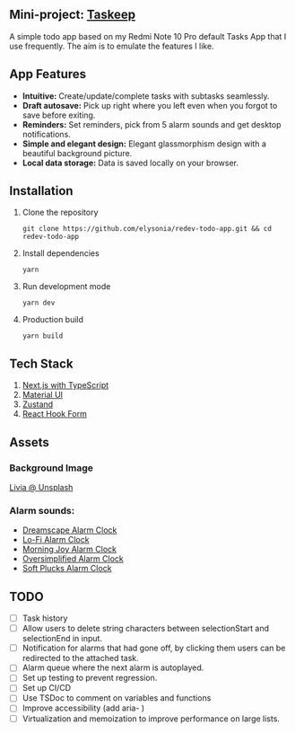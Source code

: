## Mini-project: [Taskeep](https://redev-taskeep.vercel.app/)

A simple todo app based on my Redmi Note 10 Pro default Tasks App that I use frequently. The aim is to emulate the features I like.

## App Features

- **Intuitive:** Create/update/complete tasks with subtasks seamlessly.
- **Draft autosave:** Pick up right where you left even when you forgot to save before exiting.
- **Reminders:** Set reminders, pick from 5 alarm sounds and get desktop notifications.
- **Simple and elegant design:** Elegant glassmorphism design with a beautiful background picture.
- **Local data storage:** Data is saved locally on your browser.

## Installation

1. Clone the repository
   ```
   git clone https://github.com/elysonia/redev-todo-app.git && cd redev-todo-app
   ```
2. Install dependencies
   ```
   yarn
   ```
3. Run development mode
   ```
   yarn dev
   ```
4. Production build
   ```
   yarn build
   ```

## Tech Stack

1. [Next.js with TypeScript](https://nextjs.org/docs/app/getting-started/installation)
2. [Material UI](https://mui.com/material-ui/getting-started/installation/)
3. [Zustand](https://zustand.docs.pmnd.rs/getting-started/introduction)
4. [React Hook Form](https://react-hook-form.com/get-started)

## Assets

### Background Image

[Livia @ Unsplash](https://unsplash.com/photos/a-small-lake-surrounded-by-green-hills-and-yellow-flowers-rpryWTMTcSc)

### Alarm sounds:

- [Dreamscape Alarm Clock](https://pixabay.com/sound-effects/dreamscape-alarm-clock-117680/)
- [Lo-Fi Alarm Clock](https://pixabay.com/sound-effects/lo-fi-alarm-clock-243766/)
- [Morning Joy Alarm Clock](https://pixabay.com/sound-effects/morning-joy-alarm-clock-20961/)
- [Oversimplified Alarm Clock](https://pixabay.com/sound-effects/oversimplified-alarm-clock-113180/)
- [Soft Plucks Alarm Clock](https://pixabay.com/sound-effects/soft-plucks-alarm-clock-120696/)

## TODO

- [ ] Task history
- [ ] Allow users to delete string characters between selectionStart and selectionEnd in input.
- [ ] Notification for alarms that had gone off, by clicking them users can be redirected to the attached task.
- [ ] Alarm queue where the next alarm is autoplayed.
- [ ] Set up testing to prevent regression.
- [ ] Set up CI/CD
- [ ] Use TSDoc to comment on variables and functions
- [ ] Improve accessibility (add aria- )
- [ ] Virtualization and memoization to improve performance on large lists.
